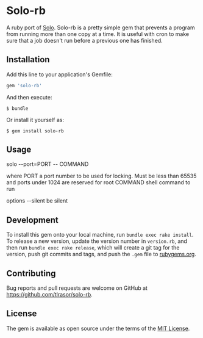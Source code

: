 # Solo-rb

A ruby port of [Solo](https://www.timkay.com/solo/). Solo-rb is a pretty simple gem that prevents a program from running more than one copy at a time. It is useful with cron to make sure that a job doesn't run before a previous one has finished. 

## Installation

Add this line to your application's Gemfile:

```ruby
gem 'solo-rb'
```

And then execute:

    $ bundle

Or install it yourself as:

    $ gem install solo-rb

## Usage

solo --port=PORT -- COMMAND

where
    PORT        a port number to be used for locking. Must be less than 65535 and ports under 1024 are reserved for root
    COMMAND     shell command to run

options
    --silent     be silent

## Development

To install this gem onto your local machine, run `bundle exec rake install`. To release a new version, update the version number in `version.rb`, and then run `bundle exec rake release`, which will create a git tag for the version, push git commits and tags, and push the `.gem` file to [rubygems.org](https://rubygems.org).

## Contributing

Bug reports and pull requests are welcome on GitHub at https://github.com/tlrasor/solo-rb.

## License

The gem is available as open source under the terms of the [MIT License](https://opensource.org/licenses/MIT).
